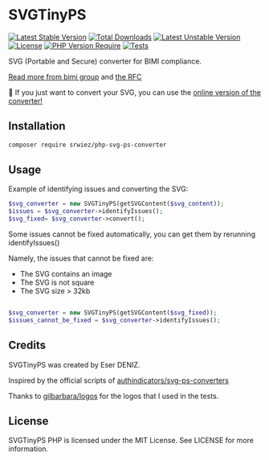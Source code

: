 # SVGTinyPS
[![Latest Stable Version](http://poser.pugx.org/srwiez/php-svg-ps-converter/v)](https://packagist.org/packages/srwiez/php-svg-ps-converter) [![Total Downloads](http://poser.pugx.org/srwiez/php-svg-ps-converter/downloads)](https://packagist.org/packages/srwiez/php-svg-ps-converter) [![Latest Unstable Version](http://poser.pugx.org/srwiez/php-svg-ps-converter/v/unstable)](https://packagist.org/packages/srwiez/php-svg-ps-converter) [![License](http://poser.pugx.org/srwiez/php-svg-ps-converter/license)](https://packagist.org/packages/srwiez/php-svg-ps-converter) [![PHP Version Require](http://poser.pugx.org/srwiez/php-svg-ps-converter/require/php)](https://packagist.org/packages/srwiez/php-svg-ps-converter)
[![Tests](https://github.com/SRWieZ/php-svg-ps-converter/actions/workflows/test.yml/badge.svg)](https://github.com/SRWieZ/php-svg-ps-converter/actions/workflows/tests.yml)

SVG (Portable and Secure) converter for BIMI compliance.

[Read more from bimi group](https://bimigroup.org/creating-bimi-svg-logo-files/)
and [the RFC](https://datatracker.ietf.org/doc/id/draft-svg-tiny-ps-abrotman-00.txt)

🧪 If you just want to convert your SVG, you can use the
[online version of the converter!](https://checkbimi.com/convertsvg)

## Installation

```bash
composer require srwiez/php-svg-ps-converter
```

## Usage

Example of identifying issues and converting the SVG:
```php
$svg_converter = new SVGTinyPS(getSVGContent($svg_content));
$issues = $svg_converter->identifyIssues();
$svg_fixed= $svg_converter->convert();
```

Some issues cannot be fixed automatically, you can get them by rerunning identifyIssues()

Namely, the issues that cannot be fixed are:
- The SVG contains an image
- The SVG is not square
- The SVG size > 32kb
```php

$svg_converter = new SVGTinyPS(getSVGContent($svg_fixed));
$issues_cannot_be_fixed = $svg_converter->identifyIssues();
```


## Credits

SVGTinyPS was created by Eser DENIZ.

Inspired by the official scripts
of [authindicators/svg-ps-converters](https://github.com/authindicators/svg-ps-converters)

Thanks to [gilbarbara/logos](https://github.com/gilbarbara/logos) for the logos that I used in the tests.

## License

SVGTinyPS PHP is licensed under the MIT License. See LICENSE for more information.